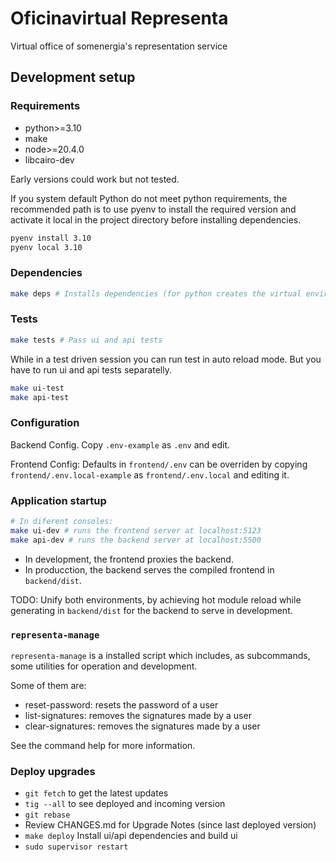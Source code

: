 # Oficinavirtual Representa

Virtual office of somenergia's representation service

## Development setup

### Requirements

- python>=3.10
- make
- node>=20.4.0
- libcairo-dev

Early versions could work but not tested.

If you system default Python do not meet python requirements,
the recommended path is to use pyenv to install the required version
and activate it local in the project directory before installing dependencies.

```bash
pyenv install 3.10
pyenv local 3.10
```

### Dependencies

```bash
make deps # Installs dependencies (for python creates the virtual environment if missing)
```

### Tests

```bash
make tests # Pass ui and api tests
```

While in a test driven session you can run test in auto reload mode.
But you have to run ui and api tests separatelly.

```bash
make ui-test
make api-test
```

### Configuration

Backend Config. Copy `.env-example` as `.env` and edit.

Frontend Config: Defaults in `frontend/.env` can be overriden
by copying `frontend/.env.local-example` as `frontend/.env.local` and editing it.

### Application startup

```bash
# In diferent consoles:
make ui-dev # runs the frontend server at localhost:5123
make api-dev # runs the backend server at localhost:5500
```

- In development, the frontend proxies the backend.
- In producction, the backend serves the compiled frontend in `backend/dist`.

TODO: Unify both environments, by achieving hot module reload
while generating in `backend/dist` for the backend to serve in development.

### `representa-manage`

`representa-manage` is a installed script which includes, as subcommands, some utilities for operation and development.

Some of them are:

- reset-password: resets the password of a user
- list-signatures: removes the signatures made by a user
- clear-signatures: removes the signatures made by a user

See the command help for more information.

### Deploy upgrades

- `git fetch` to get the latest updates
- `tig --all` to see deployed and incoming version
- `git rebase`
- Review CHANGES.md for Upgrade Notes (since last deployed version)
- `make deploy`  Install ui/api dependencies and build ui
- `sudo supervisor restart`
